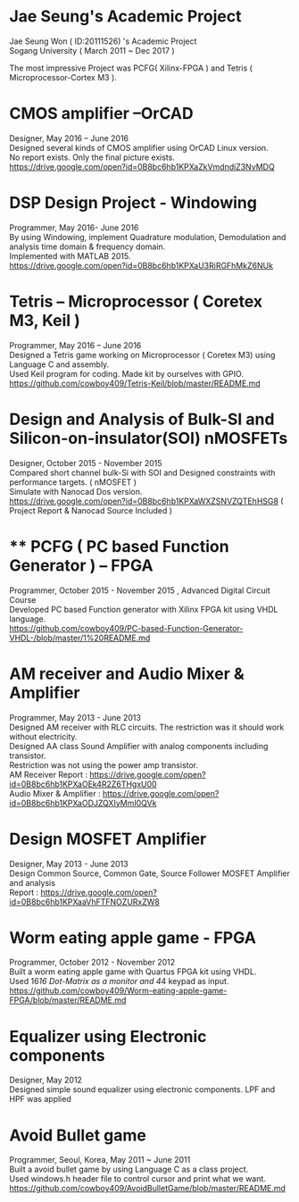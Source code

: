 # Jae Seung's Academic Project

Jae Seung Won ( ID:20111526) 's Academic Project  
Sogang University ( March 2011 ~ Dec 2017 )  

The most impressive Project was PCFG( Xilinx-FPGA ) and Tetris ( Microprocessor-Cortex M3 ).  

# CMOS amplifier –OrCAD
Designer, May  2016 – June 2016  
Designed several kinds of CMOS amplifier using OrCAD Linux version.  
No report exists. Only the final picture exists.  
https://drive.google.com/open?id=0B8bc6hb1KPXaZkVmdndiZ3NvMDQ   

# DSP Design Project - Windowing
Programmer, May 2016- June 2016  
By using Windowing, implement Quadrature modulation, Demodulation and analysis time domain & frequency domain.  
Implemented with MATLAB 2015.  
https://drive.google.com/open?id=0B8bc6hb1KPXaU3RiRGFhMkZ6NUk


# Tetris – Microprocessor ( Coretex M3, Keil )
Programmer, May  2016 – June 2016  
Designed a Tetris game working on Microprocessor ( Coretex M3) using Language C and assembly.  
Used Keil program for coding. Made kit by ourselves with GPIO.  
https://github.com/cowboy409/Tetris-Keil/blob/master/README.md  

# Design and Analysis of Bulk-SI and Silicon-on-insulator(SOI) nMOSFETs
Designer, October  2015 - November 2015  
Compared short channel bulk-Si with SOI and Designed constraints with performance targets. ( nMOSFET )  
Simulate with Nanocad Dos version.  
https://drive.google.com/open?id=0B8bc6hb1KPXaWXZSNVZQTEhHSG8  ( Project Report & Nanocad Source Included )  

# ** PCFG ( PC based Function Generator ) – FPGA 
Programmer, October  2015 - November 2015 , Advanced Digital Circuit Course  
Developed PC based Function generator with Xilinx FPGA kit using VHDL language.  
https://github.com/cowboy409/PC-based-Function-Generator-VHDL-/blob/master/1%20README.md  

# AM receiver and Audio Mixer & Amplifier
Programmer, May  2013 - June 2013  
Designed AM receiver with RLC circuits. The restriction was it should work without electricity.  
Designed AA class Sound Amplifier with analog components including transistor.  
Restriction was not using the power amp transistor.  
AM Receiver Report : https://drive.google.com/open?id=0B8bc6hb1KPXaOEk4R2Z6THgxU00  
Audio Mixer & Amplifier : https://drive.google.com/open?id=0B8bc6hb1KPXaODJZQXIyMmI0QVk  

# Design MOSFET Amplifier  
Designer, May 2013 - June 2013  
Design Common Source, Common Gate, Source Follower MOSFET Amplifier and analysis  
Report : https://drive.google.com/open?id=0B8bc6hb1KPXaaVhFTFNOZURxZW8  


# Worm eating apple game - FPGA
Programmer, October  2012 - November 2012  
Built a worm eating apple game with Quartus FPGA kit using VHDL.  
Used 16*16 Dot-Matrix as a monitor and 4*4 keypad as input.  
https://github.com/cowboy409/Worm-eating-apple-game-FPGA/blob/master/README.md


# Equalizer using Electronic components
Designer, May  2012  
Designed simple sound equalizer using electronic components. LPF and HPF was applied  

# Avoid Bullet game 
Programmer, Seoul, Korea, May 2011 ~ June 2011  
Built a avoid bullet game by using Language C as a class project.  
Used windows.h header file to control cursor and print what we want.  
https://github.com/cowboy409/AvoidBulletGame/blob/master/README.md  
